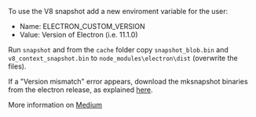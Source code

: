 To use the V8 snapshot add a new enviroment variable for the user:
 + Name: ELECTRON_CUSTOM_VERSION 
 + Value: Version of Electron (i.e. 11.1.0)

Run `snapshot` and from the `cache` folder copy `snapshot_blob.bin` and `v8_context_snapshot.bin` to `node_modules\electron\dist` (overwrite the files).

If a "Version mismatch" error appears, download the mksnapshot binaries from the electron release, as explained [here](https://github.com/electron/mksnapshot/issues/29).

More information on [Medium](https://blog.inkdrop.info/how-to-make-your-electron-app-launch-1000ms-faster-32ce1e0bb52c)